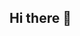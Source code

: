 ## Hi there 👋

<!--
**needhideshmukh/needhideshmukh** is a ✨ _special_ ✨ repository because its `README.md` (this file) appears on your GitHub profile.
